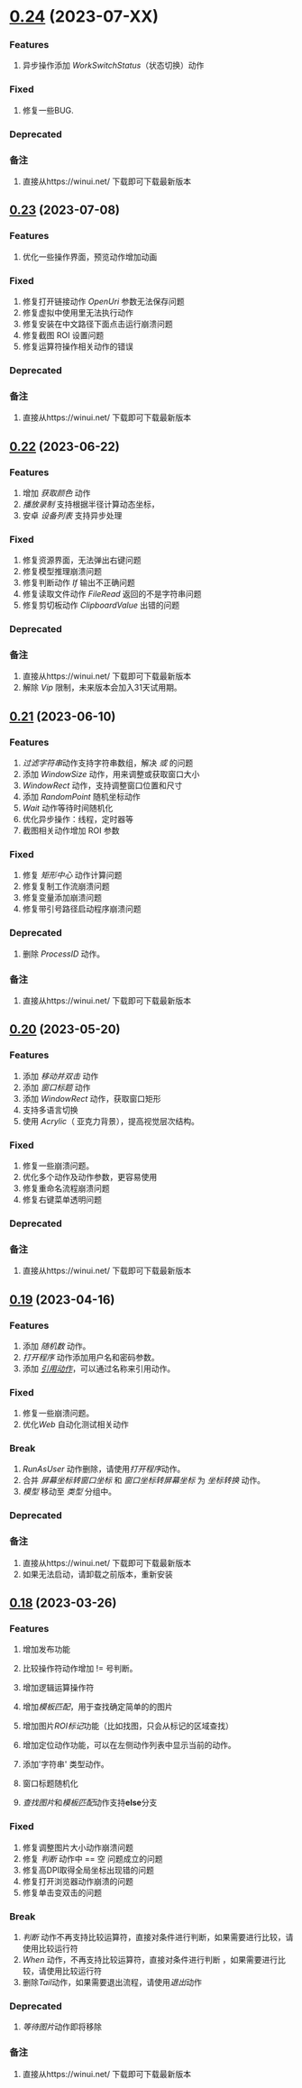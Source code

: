 # [0.24](https://github.com/shelllet/winui/compare/main...dev) (2023-07-XX)
### Features
1. 异步操作添加 *WorkSwitchStatus*（状态切换）动作

### Fixed

1. 修复一些BUG.
   
### Deprecated
   
### 备注

1. 直接从https://winui.net/ 下载即可下载最新版本

## [0.23](https://github.com/shelllet/winui/compare/main...dev) (2023-07-08)
### Features
1. 优化一些操作界面，预览动作增加动画

### Fixed

1. 修复打开链接动作 *OpenUri* 参数无法保存问题
2. 修复虚拟中使用里无法执行动作
3. 修复安装在中文路径下面点击运行崩溃问题
4. 修复截图 ROI 设置问题
5. 修复运算符操作相关动作的错误
   
### Deprecated
   
### 备注

1. 直接从https://winui.net/ 下载即可下载最新版本

   
## [0.22](https://github.com/shelllet/winui/compare/main...dev) (2023-06-22)
### Features
1. 增加 *获取颜色* 动作
2. *播放录制* 支持根据半径计算动态坐标，
3. 安卓 *设备列表* 支持异步处理

### Fixed

1. 修复资源界面，无法弹出右键问题
2. 修复模型推理崩溃问题
3. 修复判断动作 *If* 输出不正确问题
4. 修复读取文件动作 *FileRead* 返回的不是字符串问题
5. 修复剪切板动作 *ClipboardValue* 出错的问题

### Deprecated
   
### 备注

1. 直接从https://winui.net/ 下载即可下载最新版本
2. 解除 *Vip* 限制，未来版本会加入31天试用期。

## [0.21](https://github.com/shelllet/winui/compare/main...dev) (2023-06-10)
### Features
1. *过滤字符串*动作支持字符串数组，解决 *或* 的问题
2. 添加 *WindowSize* 动作，用来调整或获取窗口大小
3. *WindowRect* 动作，支持调整窗口位置和尺寸
4. 添加 *RandomPoint* 随机坐标动作
5. *Wait* 动作等待时间随机化
6. 优化异步操作：线程，定时器等
7. 截图相关动作增加 ROI 参数

### Fixed

1. 修复 *矩形中心* 动作计算问题
2. 修复复制工作流崩溃问题
3. 修复变量添加崩溃问题
4. 修复带引号路径启动程序崩溃问题


### Deprecated
1. 删除 *ProcessID* 动作。
   
### 备注

1. 直接从https://winui.net/ 下载即可下载最新版本


## [0.20](https://github.com/shelllet/winui/compare/main...dev) (2023-05-20)
### Features

1. 添加 *移动并双击* 动作
2. 添加 *窗口标题* 动作
3. 添加 *WindowRect* 动作，获取窗口矩形
4. 支持多语言切换
5. 使用 *Acrylic*（ 亚克力背景），提高视觉层次结构。

### Fixed

1. 修复一些崩溃问题。
2. 优化多个动作及动作参数，更容易使用
3. 修复重命名流程崩溃问题
4. 修复右键菜单透明问题


### Deprecated
   
   
### 备注

1. 直接从https://winui.net/ 下载即可下载最新版本

## [0.19](https://github.com/shelllet/winui/compare/main...dev) (2023-04-16)
### Features

1. 添加 *随机数* 动作。
2. *打开程序* 动作添加用户名和密码参数。
3. 添加 [*引用动作*](./actions/control/NameAlias.md)，可以通过名称来引用动作。

### Fixed

1. 修复一些崩溃问题。
2. 优化*Web* 自动化测试相关动作


### Break

1. *RunAsUser* 动作删除，请使用*打开程序*动作。
2. 合并 *屏幕坐标转窗口坐标* 和 *窗口坐标转屏幕坐标* 为 *坐标转换* 动作。
3. *模型* 移动至 *类型* 分组中。 

### Deprecated

### 备注

1. 直接从https://winui.net/ 下载即可下载最新版本
2. 如果无法启动，请卸载之前版本，重新安装


## [0.18](https://github.com/shelllet/winui/compare/main...dev) (2023-03-26)

### Features

1. 增加发布功能
2. 比较操作符动作增加 != 号判断。
3. 增加逻辑运算操作符
4. 增加*模板匹配*，用于查找确定简单的的图片
5. 增加图片*ROI标记*功能（比如找图，只会从标记的区域查找）
6. 增加定位动作功能，可以在左侧动作列表中显示当前的动作。
7. 添加'字符串' 类型动作。

8. 窗口标题随机化
9. *查找图片*和*模板匹配*动作支持**else**分支

### Fixed

1. 修复调整图片大小动作崩溃问题
2. 修复 *判断* 动作中 == 空 问题成立的问题
3. 修复高DPI取得全局坐标出现错的问题
4. 修复打开浏览器动作崩溃的问题
5. 修复单击变双击的问题

### Break

1. *判断* 动作不再支持比较运算符，直接对条件进行判断，如果需要进行比较，请使用比较运行符
2. *When* 动作，不再支持比较运算符，直接对条件进行判断 ，如果需要进行比较，请使用比较运行符
3. 删除*Tail*动作，如果需要退出流程，请使用*退出*动作

### Deprecated
1. *等待图片*动作即将移除

### 备注

1. 直接从https://winui.net/ 下载即可下载最新版本
